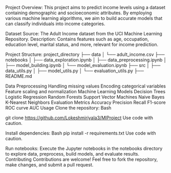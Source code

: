Project Overview:
This project aims to predict income levels using a dataset containing demographic and socioeconomic attributes. By employing various machine learning algorithms, we aim to build accurate models that can classify individuals into income categories.

Dataset
Source: The Adult Income dataset from the UCI Machine Learning Repository.
Description: Contains features such as age, occupation, education level, marital status, and more, relevant for income prediction.

Project Structure:
project_directory
├── data
│   └── adult_income.csv
├── notebooks
│   ├── data_exploration.ipynb
│   ├── data_preprocessing.ipynb
│   ├── model_building.ipynb
│   └── model_evaluation.ipynb
├── src
│   ├── data_utils.py
│   ├── model_utils.py
│   └── evaluation_utils.py
├── README.md

Data Preprocessing
Handling missing values
Encoding categorical variables
Feature scaling and normalization
Machine Learning Models
Decision Trees
Logistic Regression
Random Forests
Support Vector Machines
Naive Bayes
K-Nearest Neighbors
Evaluation Metrics
Accuracy
Precision
Recall
F1-score
ROC curve
AUC
Usage
Clone the repository:
Bash

git clone https://github.com/Lokeshmiriyala3/MlProject
Use code with caution.

Install dependencies:
Bash
pip install -r requirements.txt
Use code with caution.

Run notebooks: Execute the Jupyter notebooks in the notebooks directory to explore data, preprocess, build models, and evaluate results.
Contributing
Contributions are welcome! Feel free to fork the repository, make changes, and submit a pull request.


